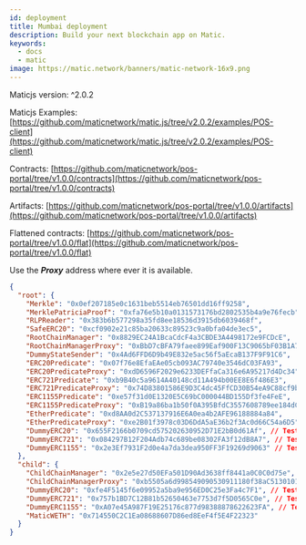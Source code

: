 ```yaml
---
id: deployment
title: Mumbai deployment
description: Build your next blockchain app on Matic.
keywords:
  - docs
  - matic
image: https://matic.network/banners/matic-network-16x9.png
---
```


Maticjs version: ^2.0.2

Maticjs Examples: [https://github.com/maticnetwork/matic.js/tree/v2.0.2/examples/POS-client](https://github.com/maticnetwork/matic.js/tree/v2.0.2/examples/POS-client)

Contracts: [https://github.com/maticnetwork/pos-portal/tree/v1.0.0/contracts](https://github.com/maticnetwork/pos-portal/tree/v1.0.0/contracts)

Artifacts: [https://github.com/maticnetwork/pos-portal/tree/v1.0.0/artifacts](https://github.com/maticnetwork/pos-portal/tree/v1.0.0/artifacts)

Flattened contracts: [https://github.com/maticnetwork/pos-portal/tree/v1.0.0/flat](https://github.com/maticnetwork/pos-portal/tree/v1.0.0/flat)

Use the **_Proxy_** address where ever it is available.

```json
{
  "root": {
    "Merkle": "0x0ef207185e0c1631beb5514eb76501dd16ff9258",
    "MerklePatriciaProof": "0xfa76e5b10a0131573176bd2802535b4a9e76fecb",
    "RLPReader": "0x383b6b577298a35fd8ee18536d3915db6039468f",
    "SafeERC20": "0xcf0902e21c85ba20633c89523c9a0bfa04de3ec5",
    "RootChainManager": "0x8829EC24A1BcaCdcF4a3CBDE3A4498172e9FCDcE",
    "RootChainManagerProxy": "0xBbD7cBFA79faee899Eaf900F13C9065bF03B1A74",
    "DummyStateSender": "0x4Ad6FFD6D9b49E832e5ac56f5aEcaB137F9F91C6",
    "ERC20Predicate": "0x07f76e8EfaEAe05cb093AC79740e3546dC03FA93",
    "ERC20PredicateProxy": "0xdD6596F2029e6233DEFfaCa316e6A95217d4Dc34",
    "ERC721Predicate": "0xb9B40c5a9614A40148cd11A494b00EE8E6f486E3",
    "ERC721PredicateProxy": "0x74D83801586E9D3C4dc45FfCD30B54eA9C88cf9b",
    "ERC1155Predicate": "0xe57f31d0E1320E5C69bC000044BD155Df3fe4FeE",
    "ERC1155PredicateProxy": "0xB19a86ba1b50f0A395BfdC3557608789ee184dC8",
    "EtherPredicate": "0xd8AA0d2C537137916E6A0ea4b2AFE96188884a84",
    "EtherPredicateProxy": "0xe2B01f3978c03D6DdA5aE36b2f3Ac0d66C54a6D5",
    "DummyERC20": "0x655F2166b0709cd575202630952D71E2bB0d61Af", // Test ERC20 Token on Goerli
    "DummyERC721": "0x084297B12F204Adb74c689be08302FA3f12dB8A7", // Test ERC721 Token on Goerli
    "DummyERC1155": "0x2e3Ef7931F2d0e4a7da3dea950FF3F19269d9063" // Test ERC1155 Token on Goerli
  },
  "child": {
    "ChildChainManager": "0x2e5e27d50EFa501D90Ad3638ff8441a0C0C0d75e",
    "ChildChainManagerProxy": "0xb5505a6d998549090530911180f38aC5130101c6",
    "DummyERC20": "0xfe4F5145f6e09952a5ba9e956ED0C25e3Fa4c7F1", // Test ERC20 Token on Mumbai
    "DummyERC721": "0x757b1BD7C12B81b52650463e7753d7f5D0565C0e", // Test ERC721 Token on Mumbai
    "DummyERC1155": "0xA07e45A987F19E25176c877d98388878622623FA", // Test ERC1155 Token on Mumbai
    "MaticWETH": "0x714550C2C1Ea08688607D86ed8EeF4f5E4F22323"
  }
}
```
